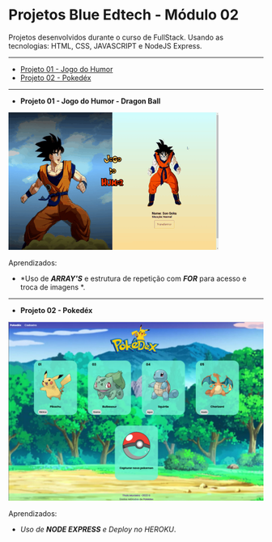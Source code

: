 # Projetos Blue Edtech - Módulo 02

Projetos desenvolvidos durante o curso de FullStack.
Usando as tecnologias: HTML, CSS, JAVASCRIPT e NodeJS Express.

---
* [Projeto 01 - Jogo do Humor](#id01)
* [Projeto 02 - Pokedéx](#id02)

--- 

- **Projeto 01 - Jogo do Humor - Dragon Ball** <a name="id01"></a>

![](https://github.com/Thais-Mont/projetos-blue-edtech-mod02/blob/beffd24ad8e65ec837b306dc350371e83bf3ba4f/Projeto%201%20-%20Jogo%20do%20Humor/projeto_01.gif)



Aprendizados:

* *Uso de ***ARRAY'S*** e estrutura de repetição com ***FOR*** para acesso
e troca de imagens *.

--- 


- **Projeto 02 - Pokedéx** <a name="id02"></a>

![](https://github.com/Thais-Mont/projetos-blue-edtech-mod02/blob/master/Projeto%202%20-%20Pokedex/imagens/tela-principal.PNG)


Aprendizados:

* *Uso de ***NODE EXPRESS*** e Deploy no HEROKU*. 

